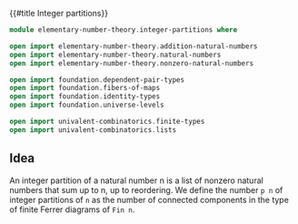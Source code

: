 {{#title  Integer partitions}}

```agda
module elementary-number-theory.integer-partitions where

open import elementary-number-theory.addition-natural-numbers
open import elementary-number-theory.natural-numbers
open import elementary-number-theory.nonzero-natural-numbers

open import foundation.dependent-pair-types
open import foundation.fibers-of-maps
open import foundation.identity-types
open import foundation.universe-levels

open import univalent-combinatorics.finite-types
open import univalent-combinatorics.lists
```

## Idea

An integer partition of a natural number n is a list of nonzero natural numbers that sum up to n, up to reordering. We define the number `p n` of integer partitions of `n` as the number of connected components in the type of finite Ferrer diagrams of `Fin n`.
